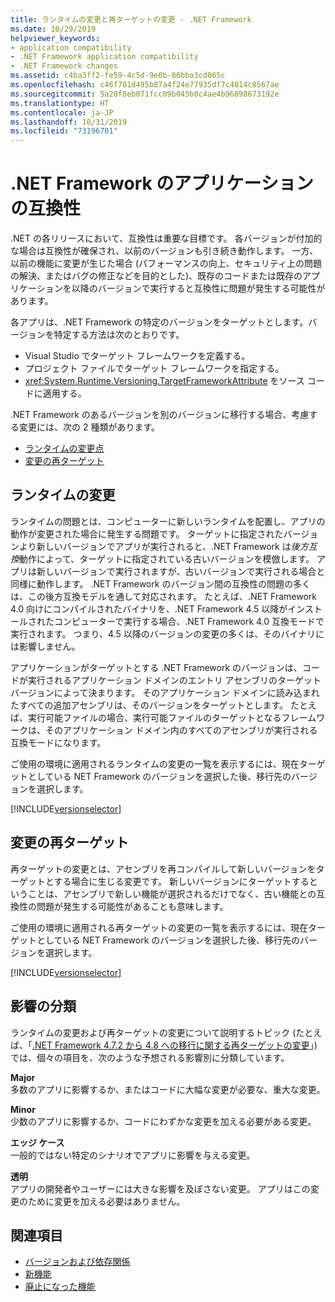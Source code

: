 ```yaml
---
title: ランタイムの変更と再ターゲットの変更 - .NET Framework
ms.date: 10/29/2019
helpviewer_keywords:
- application compatibility
- .NET Framework application compatibility
- .NET Framework changes
ms.assetid: c4ba3ff2-fe59-4c5d-9e0b-86bba3cd865c
ms.openlocfilehash: c46f781d495b87a4f24e77935df7c4814c8567ae
ms.sourcegitcommit: 5a28f8eb071fcc09b045b0c4ae4b96898673192e
ms.translationtype: HT
ms.contentlocale: ja-JP
ms.lasthandoff: 10/31/2019
ms.locfileid: "73196701"
---
```

# <a name="application-compatibility-in-the-net-framework"></a>.NET Framework のアプリケーションの互換性

.NET の各リリースにおいて、互換性は重要な目標です。 各バージョンが付加的な場合は互換性が確保され、以前のバージョンも引き続き動作します。 一方、以前の機能に変更が生じた場合 (パフォーマンスの向上、セキュリティ上の問題の解決、またはバグの修正などを目的とした)、既存のコードまたは既存のアプリケーションを以降のバージョンで実行すると互換性に問題が発生する可能性があります。

各アプリは、.NET Framework の特定のバージョンをターゲットとします。バージョンを特定する方法は次のとおりです。

- Visual Studio でターゲット フレームワークを定義する。
- プロジェクト ファイルでターゲット フレームワークを指定する。
- <xref:System.Runtime.Versioning.TargetFrameworkAttribute> をソース コードに適用する。

.NET Framework のあるバージョンを別のバージョンに移行する場合、考慮する変更には、次の 2 種類があります。

- [ランタイムの変更点](#runtime-changes)
- [変更の再ターゲット](#retargeting-changes)

## <a name="runtime-changes"></a>ランタイムの変更

ランタイムの問題とは、コンピューターに新しいランタイムを配置し、アプリの動作が変更された場合に発生する問題です。 ターゲットに指定されたバージョンより新しいバージョンでアプリが実行されると、.NET Framework は*後方互換*動作によって、ターゲットに指定されている古いバージョンを模倣します。 アプリは新しいバージョンで実行されますが、古いバージョンで実行される場合と同様に動作します。 .NET Framework のバージョン間の互換性の問題の多くは、この後方互換モデルを通して対応されます。 たとえば、.NET Framework 4.0 向けにコンパイルされたバイナリを、.NET Framework 4.5 以降がインストールされたコンピューターで実行する場合、.NET Framework 4.0 互換モードで実行されます。 つまり、4.5 以降のバージョンの変更の多くは、そのバイナリには影響しません。

アプリケーションがターゲットとする .NET Framework のバージョンは、コードが実行されるアプリケーション ドメインのエントリ アセンブリのターゲット バージョンによって決まります。 そのアプリケーション ドメインに読み込まれたすべての追加アセンブリは、そのバージョンをターゲットとします。 たとえば、実行可能ファイルの場合、実行可能ファイルのターゲットとなるフレームワークは、そのアプリケーション ドメイン内のすべてのアセンブリが実行される互換モードになります。

ご使用の環境に適用されるランタイムの変更の一覧を表示するには、現在ターゲットとしている NET Framework のバージョンを選択した後、移行先のバージョンを選択します。

[!INCLUDE[versionselector](../../../includes/migration-guide/runtime/versionselector.md)]

## <a name="retargeting-changes"></a>変更の再ターゲット

再ターゲットの変更とは、アセンブリを再コンパイルして新しいバージョンをターゲットとする場合に生じる変更です。 新しいバージョンにターゲットするということは、アセンブリで新しい機能が選択されるだけでなく、古い機能との互換性の問題が発生する可能性があることも意味します。

ご使用の環境に適用される再ターゲットの変更の一覧を表示するには、現在ターゲットとしている NET Framework のバージョンを選択した後、移行先のバージョンを選択します。

[!INCLUDE[versionselector](../../../includes/migration-guide/retargeting/versionselector.md)]

## <a name="impact-classification"></a>影響の分類

ランタイムの変更および再ターゲットの変更について説明するトピック (たとえば、「[.NET Framework 4.7.2 から 4.8 への移行に関する再ターゲットの変更](retargeting/4.7.2-4.8.md)」) では、個々の項目を、次のような予想される影響別に分類しています。

**Major**\
多数のアプリに影響するか、またはコードに大幅な変更が必要な、重大な変更。

**Minor**\
少数のアプリに影響するか、コードにわずかな変更を加える必要がある変更。

**エッジ ケース**\
一般的ではない特定のシナリオでアプリに影響を与える変更。

**透明**\
アプリの開発者やユーザーには大きな影響を及ぼさない変更。 アプリはこの変更のために変更を加える必要はありません。

## <a name="see-also"></a>関連項目

- [バージョンおよび依存関係](versions-and-dependencies.md)
- [新機能](../whats-new/index.md)
- [廃止になった機能](../whats-new/whats-obsolete.md)
